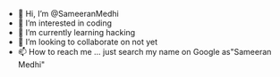 - 👋 Hi, I’m @SameeranMedhi
- 👀 I’m interested in coding
- 🌱 I’m currently learning hacking
- 💞️ I’m looking to collaborate on not yet
- 📫 How to reach me ... just search my name on Google as"Sameeran Medhi"

<!---
SameeranMedhi/SameeranMedhi is a ✨ special ✨ repository because its `README.md` (this file) appears on your GitHub profile.
You can click the Preview link to take a look at your changes.
--->
